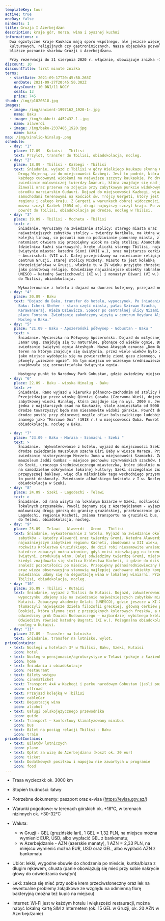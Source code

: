 ```yaml
---
templateKey: tour
active: true
oneDay: false
minSeats: 1
title: Gruzja I Azerbejdżan
description: kraje gór, morza, wina i pysznej kuchni
informations: >
  Dwa egzotyczne kraje Kaukazu mają sporo wspólnego, ale jeszcze więcej różnic -
  kulturowych, religijnych czy gastronimicznych. Nasza objazówka pozwoli na
  bliższe poznanie skarbów Gruzji i Azerbejdżanu.

  Przy rezerwacji do 31 sierpnia 2020 r. włącznie, obowiązuje zniżka -10% od podanej ceny na osobę.  Zapraszamy!
discount: 10
discountTitle: first minute zniżka
terms:
  - startDate: 2021-09-17T20:45:50.268Z
    endDate: 2021-09-27T20:45:50.302Z
    daysCount: 10 DNI/11 NOCY
    seats: 13
    price: 745
thumb: /img/p1020318.jpg
images:
  - image: /img/ancient-1997162_1920-1-.jpg
    name: Baku
  - image: /img/kakheti-4452432-1-.jpg
    name: alaverdi
  - image: /img/baku-2337485_1920.jpg
    name: baku
map: /img/xinaliq-hinalug-.png
schedule:
  - day: "1"
    place: 17.09 - Kutaisi - Tbilisi
    text: Przylot, transfer do Tbilisi, obiadokolacja, nocleg.
  - day: "2"
    place: 18.09 - Tbilisi - Kazbegi - Tbilisi
    text: Śniadanie, wyjazd z Tbilisi w góry Wielkiego Kaukazu słynną Gruzińską
      Drogą Wojenną, aż do miejscowości Kazbegi. Jest to podróż, która zachwyci
      każdego cudownymi widokami na najwyższe szczyty kaukaskie. Po drodze
      zwiedzanie malowniczej twierdzy Ananuri, która znajduje się nad jeziorem
      Żinwali oraz przerwa na zdjęcia przy zabytkowym punkcie widokowym w
      ośrodku narciarskim Gudauri. Dojazd do miejscowości Kazbegi, wjazd
      samochodami terenowymi na kościół św. Trójcy Gergeti, który jest wizytówką
      regionu i całego kraju. Z Gergeti w warunkach dobrej widoczności, zobaczyć
      można szczyt Kazbek (5054 m), drugi najwyższy szczyt kraju. Po zwiedzaniu
      powrót do Tbilisi, obiadokolacja po drodze, nocleg w Tbilisi.
  - day: "3"
    place: 19.09 - Tbilisi - Mccheta - Tbilisi
    text: >-
      Śniadanie. Wyruszamy na zwiedzanie stolicy: starego miasta oraz
      najważniejszych zabytków stolicy – twierdzy Narikala, na którą wjedziemy
      kolejką linową, co pozwoli nam na podziwianie panoramy miasta, z twierdzy
      natomiast otwiera się przepiękny widok na całą stolicę; Abanotubani
      (dzielnica łaźni siarkowych), kręte uliczki starego Tbilisi, najważniejsze
      świątynie miasta: katedra Sioni (XVII w.), oraz najstarsza cerkiew Tbilisi
      – Anczischati (VII w.). Dalej przejeżdżamy na zwiedzanie religijnego
      centrum Gruzji, starej stolicy Mcchety. Miasto to jest kolebką
      chrześcijaństwa w Gruzji, właśnie tu w IV wieku przyjęto chrześcijaństwo
      jako państwową religię. Odwiedzimy najważniejsze obiekty sakralne z listy
      UNESCO – katedrę Sweticchoweli (XI w.) i monastyr Dżwari (VI w.). Powrót
      do Tbilisi, obiadokolacja. 

      Wykwaterowanie z hotelu i dojazd na dworzec kolejowy, przejazd nocnym pociągiem relacji Tbilisi - Baku. 
  - day: "4"
    place: 20.09 - Baku
    text: "Dojazd do Baku, transfer do hotelu, wypoczynek. Po śniadaniu zwiedzanie
      Baku: Icheri Sheher - stara część miasta, pałac Szirwan Szacha,
      Karawanseraj, Wieża Dziewicza. Spacer po centralnej ulicy Nizami oraz
      placu Fontann. Zwiedzanie zakończymy wizytą w centrum Heydara Aliyeva.
      Nocleg w Baku."
  - day: "5"
    place: "21.09 - Baku - Apszeroński półwysep - Gobustan - Baku "
    text: >
      Śniadanie. Wycieczka na Półwysep Apszeroński. Dojazd do mitycznej góry
      Janar Dag, znajdują się tu naturalne, płonące od wieków ognie. Dalej
      zwiedzanie świątyni ognia Ateshgah. Nazwa Atəşgah oznacza „Dom Ognia”,
      teren na którym znajduje się świątynia, przez wiele wieków było znane,
      jako miejsce wydobycia się na powierzchnię ziemi gazu ziemnego, gdzie
      płonęły „wieczne ognie”. Na tym miejscu we wczesnym średniowieczu
      znajdowała się zoroastriańska świątynia ognia.

      Następny punkt to Narodowy Park Gobustan, gdzie zwiedzimy miejsce, znane jako Muzeum Petroglifów.  Jeśli pogoda pozwoli, wyjazd w głąb parku do błotnych wulkanów Gobustan (możliwa zmiana pojazdu).  Powrót do Baku, obiadokolacja, nocleg. 
  - day: "6"
    place: 22.09 - Baku - wioska Hinalug - Baku
    text: >+
      Śniadanie. Rano wyjazd w kierunku północno-zachodnim od stolicy kraju.
      Przejeżdżając przez wioskę Qirmizi Qasaba (Czerwona Wieś), dojeżdżamy do
      zabytkowej wioski Hinalug, która znajduje się na wys. 2000 m. Jest to
      jedna z najstarszych osad na Kaukazie, stale zamieszkała od 5000 lat. Po
      drodze towarzyszyć będa nam niesamowite widoki górskie. Powrót do Baku, po
      drodze postój przy zbiorowej mogile ofiar bolszewickiego ludobójstwa,
      znanego jako "Marcowe Dni" (1918 r.) w miejscowości Quba. Powrót do Baku,
      obiadokolacja, nocleg w Baku. 

  - day: "7"
    place: "23.09 - Baku - Maraza - Szamachi - Szeki "
    text: >
      Śniadanie.  Wykwaterowanie z hotelu, wyjazd do miejscowości Szeki. Po
      drodze zwiedzanie mauzoleum szacha Diri Baby w wiosce Maraza. Przejazd na
      zwiedzanie historycznego Meczetu Juma w miejscowości Szamachi. Zwiedzanie
      mauzoleum Jeddi Gumbaz - miejsce pochowku szyrwańskich szachów. Dojeżdżamy
      do Szeki, uroczego średniowiecznego miasteczka, które idealnie nadaje się
      na samodzielne odkrywanie lokalnej kultury; Szeki szczególnie znane z
      przepysznej baklawy, więc dla miłośników tego wschodniego przysmaku będzie
      to punkt doskonały. Zwiedzanie albańskiego kościoła z I w. Nocleg i
      obiadokolacja w Szeki. 
  - day: "8"
    place: 24.09 - Szeki - Lagodechi - Telawi
    text: >
      Śniadanie, od rana wizyta na lokalnym bazarze w Szeki, możliwość zakupów
      lokalnych przysmaków. Powoli żegnamy się z Azerbajdżanem - wyjazd
      malowniczą drogą górską do granicy gruzińskiej, przekroczenie granicy w
      Lagodechi, regionie Kacheti, zmiana transportu na gruziński bus, przejazd
      do Telawi, obiadokolacja, nocleg.  
  - day: "9"
    place: 25.09 - Telawi - Alawerdi - Gremi - Tbilisi
    text: Śniadanie, wykwaterowanie z hotelu. Wyjazd na zwiedzanie okolicznych
      zabytków - katedry Alawerdi oraz twierdzy Gremi. Katedra Alawerdi jest
      najważniejszym zabytkiem regionu Kacheti, zbudowana w XII wieku, w okresie
      rozkwitu Królestwa Gruzińskiego, do dziś robi niesamowite wrażenie. Przy
      katedrze zobaczyć można winnice, gdyś mnisi mieszkający na terenie
      świątyni, produkują wino. Dalej odwiedzimy twierdzę Gremi, miejsce, gdzie
      kiedyś znajdowała się stolica Królestwa Kacheti, i gdzie do dziś można
      znaleźć pozostałości po mieście. Przepiękny późnośredniowieczny kościół
      oraz wieża obserwacyjna stanowią najlepiej zachowane obiekty kompleksu. Po
      zwiedzaniu udamy się na degustację wina w lokalnej winiarni. Przejazd do
      Tbilisi, obiadokolacja, nocleg.
  - day: "10"
    place: 26.09 - Tbilisi - Kutaisi
    text: Śniadanie, wyjazd z Tbilisi do Kutaisi. Dojazd, zakwaterowanie. Po krótkim
      wypoczynku udajemy się na zwiedzanie najważniejszych zabytków miasta
      Kutaisi. Zobaczymy akademię Gelati (UNESCO), gdzie jeszcze w XI-XII wieku
      tłumaczyli największe dzieła filozofii greckiej, główną cerkiew pw. Matki
      Boskiej, która słynna jest z przepięknych kolorowych fresków, a na koniec
      odwiedzimy grób Dawida Budowniczego – najbardziej wybitnego króla Gruzji.
      Odwiedzimy również katedrę Bagrati (XI w.). Pożegnalna obiadokolacja i
      nocleg w Kutaisi.
  - day: "11"
    place: 27.09 - Transfer na lotnisko
    text: Śniadanie, transfer na lotnisko, wylot.
priceContains:
  - text: Noclegi w hotelach 3* w Tbilisi, Baku, Szeki, Kutaisi
    icon: hotel
  - text: Nocleg w pensjonacie/agroturystyce w Telawi (pokoje z łazienkami)
    icon: home
  - text: Śniadania i obiadokolacje
    icon: restaurant
  - text: Bilety wstępu
    icon: cinemaTicket
  - text: Transport 4x4 w Kazbegi i parku narodowym Gobustan (jeśli pozwoli pogoda)
    icon: offroad
  - text: Przejazd kolejką w Tbilisi
    icon: cableCar
  - text: Degustację wina
    icon: alcohol
  - text: Usługi polskojęzycznego przewodnika
    icon: guide
  - text: Transport – komfortowy klimatyzowany minibus
    icon: bus
  - text: Bilet na pociąg relacji Tbilisi - Baku
    icon: train
priceNotContains:
  - text: Biletów lotniczych
    icon: plane
  - text: Opłat za wizę do Azerbejdżanu (koszt ok. 20 eur)
    icon: ticket
  - text: Dodatkowych posiłków i napojów nie zawartych w programie
    icon: food
---
```

* Trasa wycieczki: ok. 3000 km
* Stopień trudności: łatwy
* Potrzebne dokumenty: paszport oraz e-visa (<https://evisa.gov.az/>)
* Warunki pogodowe: w terenach górskich ok. +18°C, w terenach nizinnych ok. +30-32°C
* Waluta:

  * w Gruzji - GEL (gruzińskie lari), 1 GEL = 1,32 PLN, na miejscu można wymienić EUR, USD, albo wypłacić GEL z bankomatu;
  * w Azerbejdżanie - AZN (azerskie manaty), 1 AZN = 2,33 PLN, na miejscu wymienić można EUR, USD oraz GEL, albo wypłacić AZN z bankomatu
* Ubiór: lekki, wygodne obuwie do chodzenia po mieście, kurtka/bluza z długim rękawem, chusta (panie obowiązują się mieć przy sobie nakrycie głowy do odwiedzania świątyń)
* Leki: zaleca się mieć przy sobie krem przeciwsłoneczny oraz lek na ewentualne problemy żołądkowe ze względu na odmienną florę bakteryjną (można też kupić na miejscu)
* Internet: Wi-Fi jest w każdym hotelu i większości restauracji, można nabyć lokalną kartę SIM z Internetem (ok. 15 GEL w Gruzji, ok. 20 AZN w Azerbejdżanie)